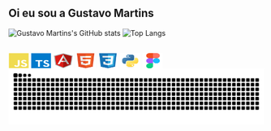 ## Oi eu sou a Gustavo Martins


![Gustavo Martins's GitHub stats](https://github-readme-stats.vercel.app/api?username=Gustasilvadev&show_icons=true&theme=transparent)
![Top Langs](https://github-readme-stats.vercel.app/api/top-langs/?username=Gustasilvadev&layout=compact&bg_color=00000000)

<div style="display: inline_block"><br>
  <img align="center" alt="Gusta-Js" height="30" width="40" src="https://raw.githubusercontent.com/devicons/devicon/master/icons/javascript/javascript-plain.svg">
  <img align="center" alt="Gusta-Ts" height="30" width="40" src="https://raw.githubusercontent.com/devicons/devicon/master/icons/typescript/typescript-plain.svg">
  <img align="center" alt="Gusta-Angular" height="30" width="40" src="https://raw.githubusercontent.com/devicons/devicon/master/icons/angularjs/angularjs-original.svg">
  <img align="center" alt="Gusta-HTML" height="30" width="40" src="https://raw.githubusercontent.com/devicons/devicon/master/icons/html5/html5-original.svg">
  <img align="center" alt="Gusta-CSS" height="30" width="40" src="https://raw.githubusercontent.com/devicons/devicon/master/icons/css3/css3-original.svg">
  <img align="center" alt="Gusta-Python" height="30" width="40" src="https://raw.githubusercontent.com/devicons/devicon/master/icons/python/python-original.svg">
  <img align="center" alt="Gusta-Figma" height="30" width="40" src="https://raw.githubusercontent.com/devicons/devicon/master/icons/figma/figma-original.svg">
</div>
<img src="https://raw.githubusercontent.com/Gustasilvadev/Gustasilvadev/output/snake.svg" alt="Snake animation" />
